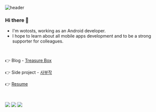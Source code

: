 ![header](https://capsule-render.vercel.app/api?type=soft&color=auto&height=120&section=header&text=wotosts&fontSize=50)

<h3>Hi there 👋</h3>

* I'm wotosts, working as an Android developer.  
* I hope to learn about all mobile apps development and to be a strong supporter for colleagues. 

<br>


👉 Blog - [Treasure Box](https://medium.com/@wotosts) 

👉 Side project - [사부작](https://play.google.com/store/apps/details?id=com.wotosts.naggingfriends&hl=en-KR)

👉 [Resume](https://wotosts.notion.site/cf4b0793b84248d7ab0d448f631dd6b1?pvs=4)


<br>

<img src="https://img.shields.io/badge/Android-3DDC84?style=for-the-badge&logo=android&logoColor=FFFFFF"/> <img src="https://img.shields.io/badge/Kotlin-7F52FF?style=for-the-badge&logo=kotlin&logoColor=FFFFFF"/> <img src="https://img.shields.io/badge/Java-F36D00?style=for-the-badge"/>




<!--
**wotosts/wotosts** is a ✨ _special_ ✨ repository because its `README.md` (this file) appears on your GitHub profile.

Here are some ideas to get you started:

- 🔭 I’m currently working on ...
- 🌱 I’m currently learning ...
- 👯 I’m looking to collaborate on ...
- 🤔 I’m looking for help with ...
- 💬 Ask me about ...
- 📫 How to reach me: ...
- 😄 Pronouns: ...
- ⚡ Fun fact: ...
-->
